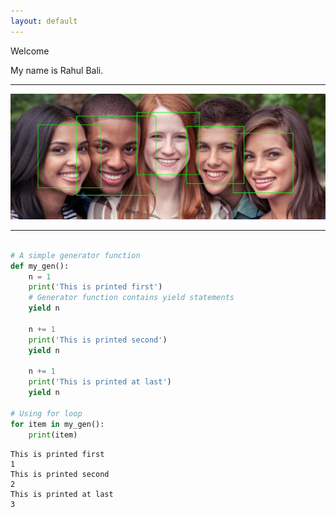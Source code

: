 ```yaml
---
layout: default
---
```


Welcome

My name is Rahul Bali.

* * *

![face-detect](img/facedetect-equality-and-diversity.jpg)

* * *



```Python

# A simple generator function
def my_gen():
    n = 1
    print('This is printed first')
    # Generator function contains yield statements
    yield n

    n += 1
    print('This is printed second')
    yield n

    n += 1
    print('This is printed at last')
    yield n

# Using for loop
for item in my_gen():
    print(item) 

```

```
This is printed first
1
This is printed second
2
This is printed at last
3
```



